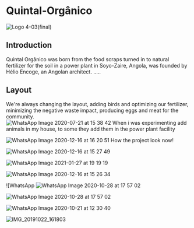# Quintal-Orgânico
![Logo 4-03(final)](https://user-images.githubusercontent.com/87326030/125461735-35e367b9-b60e-413b-8a6b-b5d4a1d54e73.png)

## Introduction
Quintal Orgânico was born from the food scraps turned in to natural fertilizer for the soil in a power plant in Soyo-Zaire, Angola, was founded by Hélio Encoge, an Angolan architect.
.....

## Layout
We're always changing the layout, adding birds and optimizing our fertilizer,  minimizing the negative waste impact, producing eggs and meat for the community.  
 ![WhatsApp Image 2020-07-21 at 15 38 42](https://user-images.githubusercontent.com/87326030/125462972-4e0b32e6-1ff6-45e7-ae99-86b8022b522f.jpeg)
  When i was experimenting add animals in my house, to some they add them in the power plant facility
  
 ![WhatsApp Image 2020-12-16 at 16 20 51](https://user-images.githubusercontent.com/87326030/125460382-7901d0cd-2826-44bc-a44c-bbc303c7bf4a.jpeg)
  How the project look now!
  
 ![WhatsApp Image 2020-12-16 at 15 27 49](https://user-images.githubusercontent.com/87326030/125463723-283bc8c1-e654-43e4-9c29-3783e7968a23.jpeg)
 
 ![WhatsApp Image 2021-01-27 at 19 19 19](https://user-images.githubusercontent.com/87326030/125463347-bda096b8-4d79-43c0-b51e-dcd46c3d2c3d.jpeg)
 
 ![WhatsApp Image 2020-12-16 at 15 26 34](https://user-images.githubusercontent.com/87326030/125463760-c5c8de80-1efa-4c7e-82a5-30f7d2851ebb.jpeg) 
 
 ![WhatsApp ![WhatsApp Image 2020-10-28 at 17 57 02](https://user-images.githubusercontent.com/87326030/125463822-7c5e06d4-e1f3-4cf2-9ac9-73548b5dec6e.jpeg)
 
 ![WhatsApp Image 2020-10-28 at 17 57 02](https://user-images.githubusercontent.com/87326030/125463889-ae493b4e-4aea-4059-9503-4fc222d66a79.jpeg)

 ![WhatsApp Image 2020-10-21 at 12 30 40](https://user-images.githubusercontent.com/87326030/125463905-3c96ba15-4050-4a6d-be0b-ea23aad85d9f.jpeg)

 ![IMG_20191022_161803](https://user-images.githubusercontent.com/87326030/125463921-d594373f-685f-415b-8df9-159e2b650c9d.jpg)




